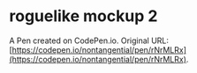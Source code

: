 # roguelike mockup 2

A Pen created on CodePen.io. Original URL: [https://codepen.io/nontangential/pen/rNrMLRx](https://codepen.io/nontangential/pen/rNrMLRx).

